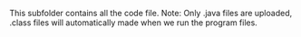 This subfolder contains all the code file.
Note: Only .java files are uploaded, .class files will automatically made when we run the program files.
